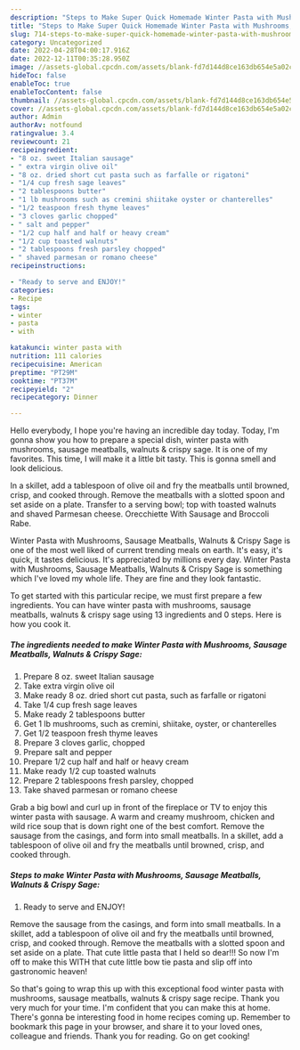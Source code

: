 ```yaml
---
description: "Steps to Make Super Quick Homemade Winter Pasta with Mushrooms, Sausage Meatballs, Walnuts &amp;amp; Crispy Sage"
title: "Steps to Make Super Quick Homemade Winter Pasta with Mushrooms, Sausage Meatballs, Walnuts &amp;amp; Crispy Sage"
slug: 714-steps-to-make-super-quick-homemade-winter-pasta-with-mushrooms-sausage-meatballs-walnuts-and-amp-crispy-sage
category: Uncategorized
date: 2022-04-28T04:00:17.916Z
date: 2022-12-11T00:35:28.950Z
image: //assets-global.cpcdn.com/assets/blank-fd7d144d8ce163db654e5a02c40b08a2775adb7897d16e4062681dc7e1b2800f.png
hideToc: false
enableToc: true
enableTocContent: false
thumbnail: //assets-global.cpcdn.com/assets/blank-fd7d144d8ce163db654e5a02c40b08a2775adb7897d16e4062681dc7e1b2800f.png
cover: //assets-global.cpcdn.com/assets/blank-fd7d144d8ce163db654e5a02c40b08a2775adb7897d16e4062681dc7e1b2800f.png
author: Admin
authorAv: notfound
ratingvalue: 3.4
reviewcount: 21
recipeingredient:
- "8 oz. sweet Italian sausage"
- " extra virgin olive oil"
- "8 oz. dried short cut pasta such as farfalle or rigatoni"
- "1/4 cup fresh sage leaves"
- "2 tablespoons butter"
- "1 lb mushrooms such as cremini shiitake oyster or chanterelles"
- "1/2 teaspoon fresh thyme leaves"
- "3 cloves garlic chopped"
- " salt and pepper"
- "1/2 cup half and half or heavy cream"
- "1/2 cup toasted walnuts"
- "2 tablespoons fresh parsley chopped"
- " shaved parmesan or romano cheese"
recipeinstructions:

- "Ready to serve and ENJOY!"
categories:
- Recipe
tags:
- winter
- pasta
- with

katakunci: winter pasta with 
nutrition: 111 calories
recipecuisine: American
preptime: "PT29M"
cooktime: "PT37M"
recipeyield: "2"
recipecategory: Dinner

---
```



Hello everybody, I hope you're having an incredible day today. Today, I'm gonna show you how to prepare a special dish, winter pasta with mushrooms, sausage meatballs, walnuts &amp; crispy sage. It is one of my favorites. This time, I will make it a little bit tasty. This is gonna smell and look delicious.

In a skillet, add a tablespoon of olive oil and fry the meatballs until browned, crisp, and cooked through. Remove the meatballs with a slotted spoon and set aside on a plate. Transfer to a serving bowl; top with toasted walnuts and shaved Parmesan cheese. Orecchiette With Sausage and Broccoli Rabe.

Winter Pasta with Mushrooms, Sausage Meatballs, Walnuts &amp; Crispy Sage is one of the most well liked of current trending meals on earth. It's easy, it's quick, it tastes delicious. It's appreciated by millions every day. Winter Pasta with Mushrooms, Sausage Meatballs, Walnuts &amp; Crispy Sage is something which I've loved my whole life. They are fine and they look fantastic.


To get started with this particular recipe, we must first prepare a few ingredients. You can have winter pasta with mushrooms, sausage meatballs, walnuts &amp; crispy sage using 13 ingredients and 0 steps. Here is how you cook it.

<!--inarticleads1-->

##### The ingredients needed to make Winter Pasta with Mushrooms, Sausage Meatballs, Walnuts &amp; Crispy Sage:

1. Prepare 8 oz. sweet Italian sausage
1. Take  extra virgin olive oil
1. Make ready 8 oz. dried short cut pasta, such as farfalle or rigatoni
1. Take 1/4 cup fresh sage leaves
1. Make ready 2 tablespoons butter
1. Get 1 lb mushrooms, such as cremini, shiitake, oyster, or chanterelles
1. Get 1/2 teaspoon fresh thyme leaves
1. Prepare 3 cloves garlic, chopped
1. Prepare  salt and pepper
1. Prepare 1/2 cup half and half or heavy cream
1. Make ready 1/2 cup toasted walnuts
1. Prepare 2 tablespoons fresh parsley, chopped
1. Take  shaved parmesan or romano cheese


Grab a big bowl and curl up in front of the fireplace or TV to enjoy this winter pasta with sausage. A warm and creamy mushroom, chicken and wild rice soup that is down right one of the best comfort. Remove the sausage from the casings, and form into small meatballs. In a skillet, add a tablespoon of olive oil and fry the meatballs until browned, crisp, and cooked through. 

<!--inarticleads2-->

##### Steps to make Winter Pasta with Mushrooms, Sausage Meatballs, Walnuts &amp; Crispy Sage:


1. Ready to serve and ENJOY!

Remove the sausage from the casings, and form into small meatballs. In a skillet, add a tablespoon of olive oil and fry the meatballs until browned, crisp, and cooked through. Remove the meatballs with a slotted spoon and set aside on a plate. That cute little pasta that I held so dear!!! So now I&#39;m off to make this WITH that cute little bow tie pasta and slip off into gastronomic heaven! 

So that's going to wrap this up with this exceptional food winter pasta with mushrooms, sausage meatballs, walnuts &amp; crispy sage recipe. Thank you very much for your time. I'm confident that you can make this at home. There's gonna be interesting food in home recipes coming up. Remember to bookmark this page in your browser, and share it to your loved ones, colleague and friends. Thank you for reading. Go on get cooking!
